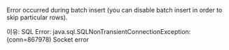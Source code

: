 Error occurred during batch insert
(you can disable batch insert in order to skip particular rows).

이유:
 SQL Error: java.sql.SQLNonTransientConnectionException: (conn=867978) Socket error
